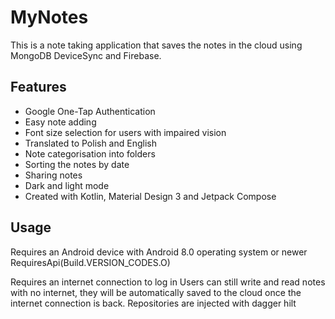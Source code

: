 # MyNotes 
This is a note taking application that saves the notes in the cloud using MongoDB DeviceSync and Firebase.

## Features
* Google One-Tap Authentication
* Easy note adding
* Font size selection for users with impaired vision
* Translated to Polish and English
* Note categorisation into folders
* Sorting the notes by date
* Sharing notes
* Dark and light mode
* Created with Kotlin, Material Design 3 and Jetpack Compose

## Usage
Requires an Android device with Android 8.0 operating system or newer
RequiresApi(Build.VERSION_CODES.O)

Requires an internet connection to log in
Users can still write and read notes with no internet, they will be automatically saved to the cloud once the internet connection is back.
Repositories are injected with dagger hilt
